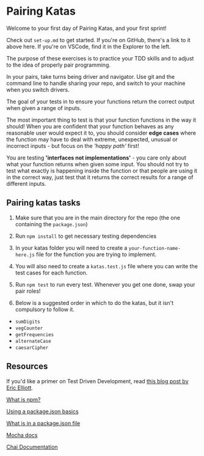 # Pairing Katas

Welcome to your first day of Pairing Katas, and your first sprint!

Check out `set-up.md` to get started. If you're on GitHub, there's a link to it above here. If you're on VSCode, find it in the Explorer to the left.

The purpose of these exercises is to practice your TDD skills and to adjust to the idea of properly pair programming.

In your pairs, take turns being driver and navigator. Use git and the command line to handle sharing your repo, and switch to your machine when you switch drivers.

The goal of your tests in to ensure your functions return the correct output when given a range of inputs.

The most important thing to test is that your function functions in the way it should! When you are confident that your function behaves as any reasonable user would expect it to, you should consider **edge cases** where the function may have to deal with extreme, unexpected, unusual or incorrect inputs - but focus on the _'happy path'_ first!

You are testing **'interfaces not implementations'** - you care only about what your function returns when given some input. You should not try to test what exactly is happening inside the function or that people are using it in the correct way, just test that it returns the correct results for a range of different inputs.

## Pairing katas tasks

1. Make sure that you are in the main directory for the repo (the one containing the `package.json`)

2. Run `npm install` to get necessary testing dependencies

3. In your katas folder you will need to create a `your-function-name-here.js` file for the function you are trying to implement.

4. You will also need to create a `katas.test.js` file where you can write the test cases for each function.

5. Run `npm test` to run every test. Whenever you get one done, swap your pair roles!

6. Below is a suggested order in which to do the katas, but it isn't compulsory to follow it.


- `sumDigits`
- `vegCounter`
- `getFrequencies`
- `alternateCase`
- `caesarCipher`


## Resources

If you'd like a primer on Test Driven Development, read [this blog post by Eric Elliott](https://medium.com/javascript-scene/what-every-unit-test-needs-f6cd34d9836d).

[What is npm?](https://docs.npmjs.com/getting-started/what-is-npm)

[Using a package.json basics](https://docs.npmjs.com/getting-started/using-a-package.json)

[What is in a package.json file](https://docs.npmjs.com/files/package.json)

[Mocha docs](https://mochajs.org/)

[Chai Documentation](http://chaijs.com/api/bdd/)
